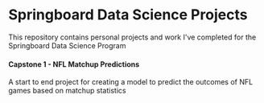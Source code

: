 # Springboard Data Science Projects
This repository contains personal projects and work I've completed for the Springboard Data Science Program
<br/>
#### Capstone 1 - NFL Matchup Predictions
A start to end project for creating a model to predict the outcomes of NFL games based on matchup statistics





